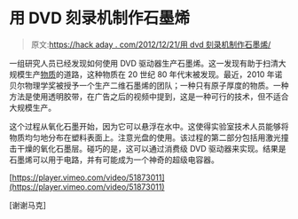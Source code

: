 # 用 DVD 刻录机制作石墨烯

> 原文:[https://hack aday . com/2012/12/21/用 dvd 刻录机制作石墨烯/](https://hackaday.com/2012/12/21/making-graphene-with-a-dvd-burner/)

一组研究人员已经发现如何使用 DVD 驱动器生产石墨烯。这一发现有助于扫清大规模生产[物质](http://en.wikipedia.org/wiki/Graphene)的道路，这种物质在 20 世纪 80 年代末被发现。最近，2010 年诺贝尔物理学奖被授予一个生产二维石墨烯的团队；一种只有原子厚度的物质。一种方法是使用透明胶带，在广告之后的视频中提到，这是一种可行的技术，但不适合大规模生产。

这个过程从氧化石墨开始，因为它可以悬浮在水中。这使得实验室技术人员能够将物质均匀地分布在塑料表面上。注意光盘的使用。该过程的第二部分包括用激光撞击干燥的氧化石墨层。碰巧的是，这可以通过消费级 DVD 驱动器来实现。结果是石墨烯可以用于电路，并有可能成为一个神奇的超级电容器。

[https://player.vimeo.com/video/51873011](https://player.vimeo.com/video/51873011)

[谢谢马克]